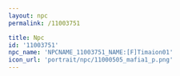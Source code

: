 ```yaml
---
layout: npc
permalink: /11003751

title: Npc
id: '11003751'
npc_name: 'NPCNAME_11003751_NAME:[F]Timaion01'
icon_url: 'portrait/npc/11000505_mafia1_p.png'
---
```

